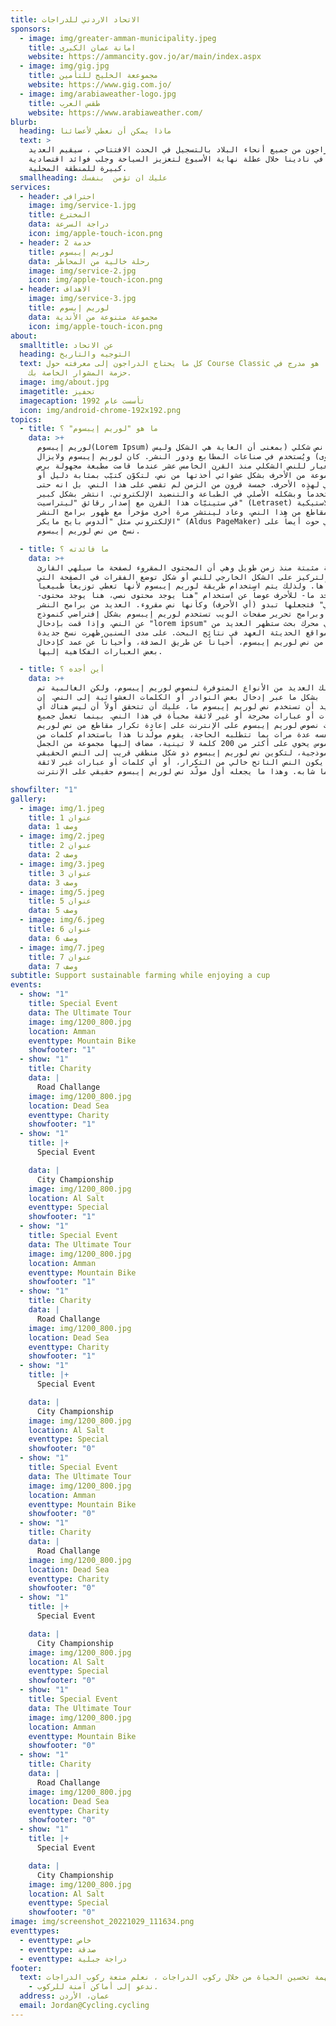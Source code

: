 ```yaml
---
title: الاتحاد الاردني للدراجات
sponsors:
  - image: img/greater-amman-municipality.jpeg
    title: امانة عمان الكبرى
    website: https://ammancity.gov.jo/ar/main/index.aspx
  - image: img/gig.jpg
    title: مجموععة الخليج للتأمين
    website: https://www.gig.com.jo/
  - image: img/arabiaweather-logo.jpg
    title: طقس العرب
    website: https://www.arabiaweather.com/
blurb:
  heading: ماذا يمكن أن نعطي لأعضائنا
  text: >
    قام الدراجون من جميع أنحاء البلاد بالتسجيل في الحدث الافتتاحي ، سيقيم العديد
    منهم في نادينا خلال عطلة نهاية الأسبوع لتعزيز السياحة وجلب فوائد اقتصادية
    كبيرة للمنطقة المحلية.
  smallheading: عليك ان تؤمن  بنفسك
services:
  - header: احترافي
    image: img/service-1.jpg
    title: المخترع
    data: دراجة السرعة
    icon: img/apple-touch-icon.png
  - header: خدمة 2
    title: لوريم إيبسوم
    data: رحلة خالية من المخاطر
    image: img/service-2.jpg
    icon: img/apple-touch-icon.png
  - header: الاهداف
    image: img/service-3.jpg
    title: لوريم إبسوم
    data: مجموعة متنوعة من الأندية
    icon: img/apple-touch-icon.png
about:
  smalltitle: عن الاتحاد
  heading: التوجيه والتاريخ
  text: كل ما يحتاج الدراجون إلى معرفته حول Course Classic من خلال ما هو مدرج في
    حزمة المشوار الخاصة بك.
  image: img/about.jpg
  imagetitle: تحفيز
  imagecaption: تأسست عام 1992
  icon: img/android-chrome-192x192.png
topics:
  - title: ما هو "لوريم إيبسوم" ؟
    data: >+
      لوريم إيبسوم(Lorem Ipsum) هو ببساطة نص شكلي (بمعنى أن الغاية هي الشكل وليس
      المحتوى) ويُستخدم في صناعات المطابع ودور النشر. كان لوريم إيبسوم ولايزال
      المعيار للنص الشكلي منذ القرن الخامس عشر عندما قامت مطبعة مجهولة برص
      مجموعة من الأحرف بشكل عشوائي أخذتها من نص، لتكوّن كتيّب بمثابة دليل أو
      مرجع شكلي لهذه الأحرف. خمسة قرون من الزمن لم تقضي على هذا النص، بل انه حتى
      صار مستخدماً وبشكله الأصلي في الطباعة والتنضيد الإلكتروني. انتشر بشكل كبير
      في ستينيّات هذا القرن مع إصدار رقائق "ليتراسيت" (Letraset) البلاستيكية
      تحوي مقاطع من هذا النص، وعاد لينتشر مرة أخرى مؤخراَ مع ظهور برامج النشر
      الإلكتروني مثل "ألدوس بايج مايكر" (Aldus PageMaker) والتي حوت أيضاً على
      نسخ من نص لوريم إيبسوم.

  - title: ما فائدته ؟
    data: >+
      هناك حقيقة مثبتة منذ زمن طويل وهي أن المحتوى المقروء لصفحة ما سيلهي القارئ
      عن التركيز على الشكل الخارجي للنص أو شكل توضع الفقرات في الصفحة التي
      يقرأها. ولذلك يتم استخدام طريقة لوريم إيبسوم لأنها تعطي توزيعاَ طبيعياَ
      -إلى حد ما- للأحرف عوضاً عن استخدام "هنا يوجد محتوى نصي، هنا يوجد محتوى
      نصي" فتجعلها تبدو (أي الأحرف) وكأنها نص مقروء. العديد من برامح النشر
      المكتبي وبرامح تحرير صفحات الويب تستخدم لوريم إيبسوم بشكل إفتراضي كنموذج
      عن النص، وإذا قمت بإدخال "lorem ipsum" في أي محرك بحث ستظهر العديد من
      المواقع الحديثة العهد في نتائج البحث. على مدى السنين ظهرت نسخ جديدة
      ومختلفة من نص لوريم إيبسوم، أحياناً عن طريق الصدفة، وأحياناً عن عمد كإدخال
      بعض العبارات الفكاهية إليها.

  - title: أين أجده ؟
    data: >+
      هنالك العديد من الأنواع المتوفرة لنصوص لوريم إيبسوم، ولكن الغالبية تم
      تعديلها بشكل ما عبر إدخال بعض النوادر أو الكلمات العشوائية إلى النص. إن
      كنت تريد أن تستخدم نص لوريم إيبسوم ما، عليك أن تتحقق أولاً أن ليس هناك أي
      كلمات أو عبارات محرجة أو غير لائقة مخبأة في هذا النص. بينما تعمل جميع
      مولّدات نصوص لوريم إيبسوم على الإنترنت على إعادة تكرار مقاطع من نص لوريم
      إيبسوم نفسه عدة مرات بما تتطلبه الحاجة، يقوم مولّدنا هذا باستخدام كلمات من
      قاموس يحوي على أكثر من 200 كلمة لا تينية، مضاف إليها مجموعة من الجمل
      النموذجية، لتكوين نص لوريم إيبسوم ذو شكل منطقي قريب إلى النص الحقيقي.
      وبالتالي يكون النص الناتح خالي من التكرار، أو أي كلمات أو عبارات غير لائقة
      أو ما شابه. وهذا ما يجعله أول مولّد نص لوريم إيبسوم حقيقي على الإنترنت.

showfilter: "1"
gallery:
  - image: img/1.jpeg
    title: عنوان 1
    data: وصف 1
  - image: img/2.jpeg
    title: عنوان 2
    data: وصف 2
  - image: img/3.jpeg
    title: عنوان 3
    data: وصف 3
  - image: img/5.jpeg
    title: عنوان 5
    data: وصف 5
  - image: img/6.jpeg
    title: عنوان 6
    data: وصف 6
  - image: img/7.jpeg
    title: عنوان 7
    data: وصف 7
subtitle: Support sustainable farming while enjoying a cup
events:
  - show: "1"
    title: Special Event
    data: The Ultimate Tour
    image: img/1200_800.jpg
    location: Amman
    eventtype: Mountain Bike
    showfooter: "1"
  - show: "1"
    title: Charity
    data: |
      Road Challange
    image: img/1200_800.jpg
    location: Dead Sea
    eventtype: Charity
    showfooter: "1"
  - show: "1"
    title: |+
      Special Event

    data: |
      City Championship
    image: img/1200_800.jpg
    location: Al Salt
    eventtype: Special
    showfooter: "1"
  - show: "1"
    title: Special Event
    data: The Ultimate Tour
    image: img/1200_800.jpg
    location: Amman
    eventtype: Mountain Bike
    showfooter: "1"
  - show: "1"
    title: Charity
    data: |
      Road Challange
    image: img/1200_800.jpg
    location: Dead Sea
    eventtype: Charity
    showfooter: "1"
  - show: "1"
    title: |+
      Special Event

    data: |
      City Championship
    image: img/1200_800.jpg
    location: Al Salt
    eventtype: Special
    showfooter: "0"
  - show: "1"
    title: Special Event
    data: The Ultimate Tour
    image: img/1200_800.jpg
    location: Amman
    eventtype: Mountain Bike
    showfooter: "0"
  - show: "1"
    title: Charity
    data: |
      Road Challange
    image: img/1200_800.jpg
    location: Dead Sea
    eventtype: Charity
    showfooter: "0"
  - show: "1"
    title: |+
      Special Event

    data: |
      City Championship
    image: img/1200_800.jpg
    location: Al Salt
    eventtype: Special
    showfooter: "0"
  - show: "1"
    title: Special Event
    data: The Ultimate Tour
    image: img/1200_800.jpg
    location: Amman
    eventtype: Mountain Bike
    showfooter: "0"
  - show: "1"
    title: Charity
    data: |
      Road Challange
    image: img/1200_800.jpg
    location: Dead Sea
    eventtype: Charity
    showfooter: "0"
  - show: "1"
    title: |+
      Special Event

    data: |
      City Championship
    image: img/1200_800.jpg
    location: Al Salt
    eventtype: Special
    showfooter: "0"
image: img/screenshot_20221029_111634.png
eventtypes:
  - eventtype: خاص
  - eventtype: صدقة
  - eventtype: دراجة جبلية
footer:
  text: من خلال مهمة تحسين الحياة من خلال ركوب الدراجات ، نعلم متعة ركوب الدراجات
    - ندعو إلى أماكن آمنة للركوب.
  address: عمان، الأردن
  email: Jordan@Cycling.cycling
---
```

